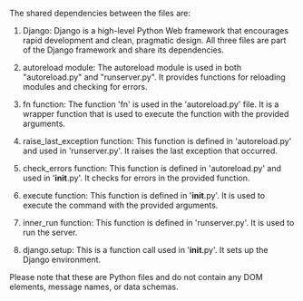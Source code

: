 The shared dependencies between the files are:

1. Django: Django is a high-level Python Web framework that encourages rapid development and clean, pragmatic design. All three files are part of the Django framework and share its dependencies.

2. autoreload module: The autoreload module is used in both "autoreload.py" and "runserver.py". It provides functions for reloading modules and checking for errors.

3. fn function: The function 'fn' is used in the 'autoreload.py' file. It is a wrapper function that is used to execute the function with the provided arguments.

4. raise_last_exception function: This function is defined in 'autoreload.py' and used in 'runserver.py'. It raises the last exception that occurred.

5. check_errors function: This function is defined in 'autoreload.py' and used in '__init__.py'. It checks for errors in the provided function.

6. execute function: This function is defined in '__init__.py'. It is used to execute the command with the provided arguments.

7. inner_run function: This function is defined in 'runserver.py'. It is used to run the server.

8. django.setup: This is a function call used in '__init__.py'. It sets up the Django environment.

Please note that these are Python files and do not contain any DOM elements, message names, or data schemas.